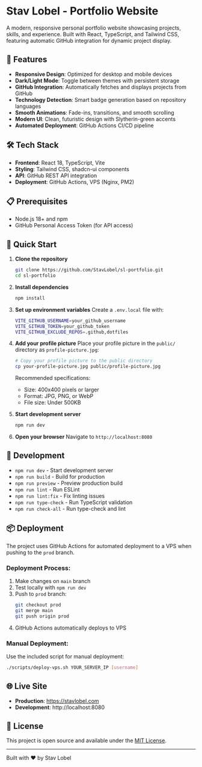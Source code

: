 # Stav Lobel - Portfolio Website

A modern, responsive personal portfolio website showcasing projects, skills, and experience. Built with React, TypeScript, and Tailwind CSS, featuring automatic GitHub integration for dynamic project display.

## 🚀 Features

- **Responsive Design**: Optimized for desktop and mobile devices
- **Dark/Light Mode**: Toggle between themes with persistent storage
- **GitHub Integration**: Automatically fetches and displays projects from GitHub
- **Technology Detection**: Smart badge generation based on repository languages
- **Smooth Animations**: Fade-ins, transitions, and smooth scrolling
- **Modern UI**: Clean, futuristic design with Slytherin-green accents
- **Automated Deployment**: GitHub Actions CI/CD pipeline

## 🛠️ Tech Stack

- **Frontend**: React 18, TypeScript, Vite
- **Styling**: Tailwind CSS, shadcn-ui components
- **API**: GitHub REST API integration
- **Deployment**: GitHub Actions, VPS (Nginx, PM2)

## 📋 Prerequisites

- Node.js 18+ and npm
- GitHub Personal Access Token (for API access)

## 🚀 Quick Start

1. **Clone the repository**
   ```bash
   git clone https://github.com/StavLobel/sl-portfolio.git
   cd sl-portfolio
   ```

2. **Install dependencies**
   ```bash
   npm install
   ```

3. **Set up environment variables**
   Create a `.env.local` file with:
   ```bash
   VITE_GITHUB_USERNAME=your_github_username
   VITE_GITHUB_TOKEN=your_github_token
   VITE_GITHUB_EXCLUDE_REPOS=.github,dotfiles
   ```

4. **Add your profile picture**
   Place your profile picture in the `public/` directory as `profile-picture.jpg`:
   ```bash
   # Copy your profile picture to the public directory
   cp your-profile-picture.jpg public/profile-picture.jpg
   ```
   Recommended specifications:
   - Size: 400x400 pixels or larger
   - Format: JPG, PNG, or WebP
   - File size: Under 500KB

5. **Start development server**
   ```bash
   npm run dev
   ```

6. **Open your browser**
   Navigate to `http://localhost:8080`

## 🔧 Development

- `npm run dev` - Start development server
- `npm run build` - Build for production
- `npm run preview` - Preview production build
- `npm run lint` - Run ESLint
- `npm run lint:fix` - Fix linting issues
- `npm run type-check` - Run TypeScript validation
- `npm run check-all` - Run type-check and lint

## 📦 Deployment

The project uses GitHub Actions for automated deployment to a VPS when pushing to the `prod` branch.

### Deployment Process:
1. Make changes on `main` branch
2. Test locally with `npm run dev`
3. Push to `prod` branch:
   ```bash
   git checkout prod
   git merge main
   git push origin prod
   ```
4. GitHub Actions automatically deploys to VPS

### Manual Deployment:
Use the included script for manual deployment:
```bash
./scripts/deploy-vps.sh YOUR_SERVER_IP [username]
```

## 🌐 Live Site

- **Production**: https://stavlobel.com
- **Development**: http://localhost:8080

## 📄 License

This project is open source and available under the [MIT License](LICENSE).

---

Built with ❤️ by Stav Lobel
